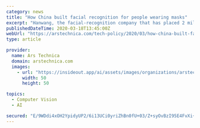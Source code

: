 ```yaml
---
category: news
title: "How China built facial recognition for people wearing masks"
excerpt: "Hanwang, the facial-recognition company that has placed 2 million of its cameras at entrance gates across the world, started preparing for the coronavirus in early January. Huang Lei, the company’s chief technical officer, said that even before the new virus was widely known about, he had begun to get requests from hospitals at the centre of ..."
publishedDateTime: 2020-03-18T13:45:00Z
webUrl: "https://arstechnica.com/tech-policy/2020/03/how-china-built-facial-recognition-for-people-wearing-masks/"
type: article

provider:
  name: Ars Technica
  domain: arstechnica.com
  images:
    - url: "https://insideout.app/ai/assets/images/organizations/arstechnica.com-50x50.jpg"
      width: 50
      height: 50

topics:
  - Computer Vision
  - AI

secured: "E/9WDdi4xOH2YpidyUP2/6i13UCi0yriZhBn0fU+03/Z+syOvBzI95E4FvXi+J+MjxFpMuPCt5lQyDHjq6jnGMPpdO2mcA09Z1RbpeCkZMTv1DVsvOt7fEPWg0PAx206esR7kIbkt9ogZB85rScGsU9Ut4Dqamm/kCh+7n6gp96c4JxNPfNv5nkM5EYxVDrvh+x033k2ON4DlB2UMc4KpEb3HELsmw1N47va5W67Si2QQeop9jrGqmToYke8FSsiIozaQzHj7nk0zqPCWGAnmWPLs0iA2x94qLAq9FVaT8TBwwXnIIlsm1BE6tUSN8bVzp5Hv7/BeXAMidzp8UivDKz+ki7WRdsj9kPH4eyA29W+7vzbk1k0MvMAbPrrTBVviDGbqpKtMNVOGZ8o9otGyylO+Ag/f61WbqGncwsZzpHlzAP/O6qRCiZWryA3jwkyogefZClC9nNBE1mehv8WA1b58kApJkQ+mO2bfYKMJdI=;cVp46x7OOQG+sAXqU/vu0g=="
---
```


